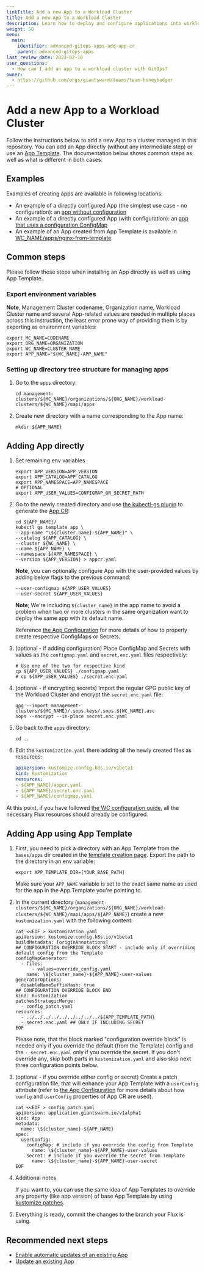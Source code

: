 ```yaml
---
linkTitle: Add a new App to a Workload Cluster
title: Add a new App to a Workload Cluster
description: Learn how to deploy and configure applications into workload clusters using GitOps.
weight: 50
menu:
  main:
    identifier: advanced-gitops-apps-add-app-cr
    parent: advanced-gitops-apps
last_review_date: 2023-02-10
user_questions:
  - How can I add an app to a workload cluster with GitOps?
owner:
  - https://github.com/orgs/giantswarm/teams/team-honeybadger
---
```

# Add a new App to a Workload Cluster

Follow the instructions below to add a new App to a cluster managed in this repository. You can add an App directly (without any intermediate step) or use an [App Template](/advanced/gitops/apps/advanced-gitops-apps-add-app-template). The documentation below shows common steps as well as what is different in both cases.

## Examples

Examples of creating apps are available in following locations:

- An example of a directly configured App (the simplest use case - no configuration): an [app without configuration](https://github.com/giantswarm/gitops-template/tree/main//management-clusters/MC_NAME/organizations/ORG_NAME/workload-clusters/WC_NAME/apps/hello-world/)
- An example of a directly configured App (with configuration): an [app that uses a configuration ConfigMap](https://github.com/giantswarm/gitops-template/tree/main//management-clusters/MC_NAME/organizations/ORG_NAME/workload-clusters/WC_NAME/apps/nginx-ingress-controller/)
- An example of an App created from App Template is available in [WC_NAME/apps/nginx-from-template](https://github.com/giantswarm/gitops-template/tree/main//management-clusters/MC_NAME/organizations/ORG_NAME/workload-clusters/WC_NAME/apps/nginx-from-template/).

## Common steps

Please follow these steps when installing an App directly as well as using App Template.

### Export environment variables

**Note**, Management Cluster codename, Organization name, Workload Cluster name and several App-related values are needed in multiple places across this instruction, the least error prone way of providing them is by exporting as environment variables:

```nohighlight
export MC_NAME=CODENAME
export ORG_NAME=ORGANIZATION
export WC_NAME=CLUSTER_NAME
export APP_NAME="${WC_NAME}-APP_NAME"
```

### Setting up directory tree structure for managing apps

1. Go to the `apps` directory:

    ```nohighlight
    cd management-clusters/${MC_NAME}/organizations/${ORG_NAME}/workload-clusters/${WC_NAME}/mapi/apps
    ```

1. Create new directory with a name corresponding to the App name:

    ```nohighlight
    mkdir ${APP_NAME}
    ```

## Adding App directly

1. Set remaining env variables

    ```nohighlight
    export APP_VERSION=APP_VERSION
    export APP_CATALOG=APP_CATALOG
    export APP_NAMESPACE=APP_NAMESPACE
    # OPTIONAL
    export APP_USER_VALUES=CONFIGMAP_OR_SECRET_PATH
    ```

1. Go to the newly created directory and use [the kubectl-gs plugin](https://github.com/giantswarm/kubectl-gs) to generate the [App CR](https://docs.giantswarm.io/ui-api/kubectl-gs/template-app/):

    ```nohighlight
    cd ${APP_NAME}/
    kubectl gs template app \
    --app-name "\${cluster_name}-${APP_NAME}" \
    --catalog ${APP_CATALOG} \
    --cluster ${WC_NAME} \
    --name ${APP_NAME} \
    --namespace ${APP_NAMESPACE} \
    --version ${APP_VERSION} > appcr.yaml
    ```

    **Note**, you can optionally configure App with the user-provided values by adding below flags to the previous command:

    ```nohighlight
    --user-configmap ${APP_USER_VALUES}
    --user-secret ${APP_USER_VALUES}
    ```

    **Note**, We're including `${cluster_name}` in the app name to avoid a problem when two
    or more clusters in the same organization want to deploy the same app with its
    default name.

    Reference [the App Configuration](https://docs.giantswarm.io/app-platform/app-configuration/) for more details of how
    to properly create respective ConfigMaps or Secrets.

1. (optional - if adding configuration) Place ConfigMap and Secrets with values as the `configmap.yaml`
  and `secret.enc.yaml` files respectively:

    ```nohighlight
    # Use one of the two for respective kind
    cp ${APP_USER_VALUES} ./configmap.yaml
    # cp ${APP_USER_VALUES} ./secret.enc.yaml
    ```

1. (optional - if encrypting secrets) Import the regular GPG public key of the Workload Cluster and encrypt the `secret.enc.yaml` file:

    ```nohighlight
    gpg --import management-clusters/${MC_NAME}/.sops.keys/.sops.${WC_NAME}.asc
    sops --encrypt --in-place secret.enc.yaml
    ```

1. Go back to the `apps` directory:

    ```nohighlight
    cd ..
    ```

1. Edit the `kustomization.yaml` there adding all the newly created files as resources:

    ```yaml
    apiVersion: kustomize.config.k8s.io/v1beta1
    kind: Kustomization
    resources:
    - ${APP_NAME}/appcr.yaml
    - ${APP_NAME}/secret.enc.yaml
    - ${APP_NAME}/configmap.yaml
    ```

  At this point, if you have followed [the WC configuration guide](/advanced/gitops/manage-workload-clusters), all the necessary Flux resources should already be configured.

## Adding App using App Template

1. First, you need to pick a directory with an App Template from the `bases/apps` dir created in the [template creation page](/advanced/gitops/apps/add_app_template/). Export the path to the directory in an env variable:

    ```nohighlight
    export APP_TEMPLATE_DIR=[YOUR_BASE_PATH]
    ```

    Make sure your `APP_NAME` variable is set to the exact same name as used for the app in the App Template you're pointing to.

1. In the current directory (`management-clusters/${MC_NAME}/organizations/${ORG_NAME}/workload-clusters/${WC_NAME}/mapi/apps/${APP_NAME}`) create a new `kustomization.yaml` with the following content:

    ```nohighlight
    cat <<EOF > kustomization.yaml
    apiVersion: kustomize.config.k8s.io/v1beta1
    buildMetadata: [originAnnotations]
    ## CONFIGURATION OVERRIDE BLOCK START - include only if overriding default config from the Template
    configMapGenerator:
      - files:
          - values=override_config.yaml
        name: \${cluster_name}-${APP_NAME}-user-values
    generatorOptions:
      disableNameSuffixHash: true
    ## CONFIGURATION OVERRIDE BLOCK END
    kind: Kustomization
    patchesStrategicMerge:
      - config_patch.yaml
    resources:
      - ../../../../../../../../../${APP_TEMPLATE_PATH}
      - secret.enc.yaml ## ONLY IF INCLUDING SECRET
    EOF
    ```

    Please note, that the block marked "configuration override block" is needed only if you override the default (from the Template) config and the `- secret.enc.yaml` only if you override the secret. If you don't override any, skip both parts in `kustomization.yaml` and also skip next three configuration points below.

1. (optional - if you override either config or secret) Create a patch configuration file, that will enhance your App Template with a `userConfig` attribute (refer to [the App Configuration](https://docs.giantswarm.io/app-platform/app-configuration/) for more details about how `config` and `userConfig` properties of App CR are used).

    ```nohighlight
    cat <<EOF > config_patch.yaml
    apiVersion: application.giantswarm.io/v1alpha1
    kind: App
    metadata:
      name: \${cluster_name}-${APP_NAME}
    spec:
      userConfig:
        configMap: # include if you override the config from Template
          name: \${cluster_name}-${APP_NAME}-user-values
        secret: # include if you override the secret from Template
          name: \${cluster_name}-${APP_NAME}-user-secret
    EOF
    ```

1. Additional notes

    If you want to, you can use the same idea of App Templates to override any property (like app version) of base App Template by using [kustomize patches](https://kubectl.docs.kubernetes.io/references/kustomize/kustomization/patches/).

1. Everything is ready, commit the changes to the branch your Flux is using.

## Recommended next steps

- [Enable automatic updates of an existing App](/advanced/gitops/apps/automatic_updates_appcr/)
- [Update an existing App](/advanced/gitops/apps/update_appcr/)
